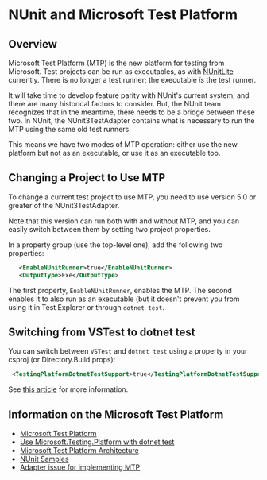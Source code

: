 # NUnit and Microsoft Test Platform

## Overview

Microsoft Test Platform (MTP) is the new platform for testing from Microsoft. Test projects can be run as
executables, as with [NUnitLite](../nunit/running-tests/NUnitLite-Runner.md) currently. There is no longer a test
runner; the executable _is_ the test runner.

It will take time to develop feature parity with NUnit's current system, and there are many historical factors to
consider. But, the NUnit team recognizes that in the meantime, there needs to be a bridge between these two. In NUnit,
the NUnit3TestAdapter contains what is necessary to run the MTP using the same old test runners.

This means we have two modes of MTP operation: either use the new platform but not as an executable, or use it
as an executable too.

## Changing a Project to Use MTP

To change a current test project to use MTP, you need to use version 5.0 or greater of the NUnit3TestAdapter.

Note that this version can run both with and without MTP, and you can easily switch between them by setting two project
properties.

In a property group (use the top-level one), add the following two properties:

```xml
   <EnableNUnitRunner>true</EnableNUnitRunner>
   <OutputType>Exe</OutputType>  
```

The first property, `EnableNUnitRunner`, enables the MTP. The second enables it to also run as an executable (but it
doesn't prevent you from using it in Test Explorer or through `dotnet test`.

## Switching from VSTest to dotnet test

You can switch between `VSTest` and `dotnet test` using a property in your csproj (or Directory.Build.props):

```xml
 <TestingPlatformDotnetTestSupport>true</TestingPlatformDotnetTestSupport>
```

See [this article](https://learn.microsoft.com/en-us/dotnet/core/testing/unit-testing-platform-integration-dotnet-test#dotnet-test---microsofttestingplatform-mode)
for more information.

## Information on the Microsoft Test Platform

* [Microsoft Test Platform](https://learn.microsoft.com/en-us/dotnet/core/testing/unit-testing-platform-intro?tabs=dotnetcli)
* [Use Microsoft.Testing.Platform with dotnet test](https://learn.microsoft.com/en-us/dotnet/core/testing/unit-testing-platform-integration-dotnet-test)
* [Microsoft Test Platform Architecture](https://learn.microsoft.com/en-us/dotnet/core/testing/unit-testing-platform-architecture)
* [NUnit Samples](https://github.com/nunit/nunit3-vs-adapter.issues/tree/master/Issue1152)
* [Adapter issue for implementing MTP](https://github.com/nunit/nunit3-vs-adapter/issues/1152)
